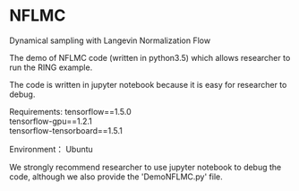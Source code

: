 # NFLMC
Dynamical sampling with Langevin Normalization Flow

The demo of NFLMC code (written in python3.5) which allows researcher to run the RING example.

The code is written in jupyter notebook because it is easy for researcher to debug. 

Requirements:
tensorflow==1.5.0       
tensorflow-gpu==1.2.1       
tensorflow-tensorboard==1.5.1 

Environment：
Ubuntu

We strongly recommend researcher to use jupyter notebook to debug the code, although we also provide the 'DemoNFLMC.py' file.
